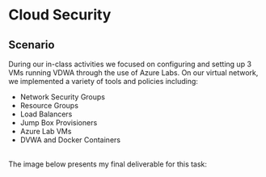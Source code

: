 # Cloud Security

<h2>Scenario</h2>
During our in-class activities we focused on configuring and setting up 3 VMs running VDWA through the use of Azure Labs. On our virtual network, we implemented a variety of tools and policies including:
<ul>
  <li>Network Security Groups</li>
  <li>Resource Groups</li>
  <li>Load Balancers</li>
  <li>Jump Box Provisioners</li>
  <li>Azure Lab VMs</li>
  <li>DVWA and Docker Containers</li>
</ul>
<br>
The image below presents my final deliverable for this task:





